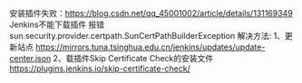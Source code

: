 安装插件失败：https://blog.csdn.net/qq_45001002/article/details/131169349
Jenkins不能下载插件 报错sun.security.provider.certpath.SunCertPathBuilderException
解决方法:
1、更新站点
https://mirrors.tuna.tsinghua.edu.cn/jenkins/updates/update-center.json
2、载插件Skip Certificate Check的安装文件
https://plugins.jenkins.io/skip-certificate-check/
